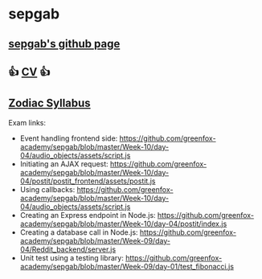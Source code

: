 # sepgab
## [sepgab's github page](https://github.com/sepgab/ "Sepgab's github page") <br>
## :+1: [CV](https://sepgab.github.io/ "Sepgab's homepage") :+1: <br>
## [Zodiac Syllabus](https://github.com/greenfox-academy/zodiac-syllabus "Zodiac Syllabus") <br>
Exam links:
- Event handling frontend side:
https://github.com/greenfox-academy/sepgab/blob/master/Week-10/day-04/audio_objects/assets/script.js 
- Initiating an AJAX request:
https://github.com/greenfox-academy/sepgab/blob/master/Week-10/day-04/postit/postit_frontend/assets/postit.js 
- Using callbacks:
https://github.com/greenfox-academy/sepgab/blob/master/Week-10/day-04/audio_objects/assets/script.js 
- Creating an Express endpoint in Node.js:
https://github.com/greenfox-academy/sepgab/blob/master/Week-10/day-04/postit/index.js 
- Creating a database call in Node.js:
https://github.com/greenfox-academy/sepgab/blob/master/Week-09/day-04/Reddit_backend/server.js 
- Unit test using a testing library:
https://github.com/greenfox-academy/sepgab/blob/master/Week-09/day-01/test_fibonacci.js 

